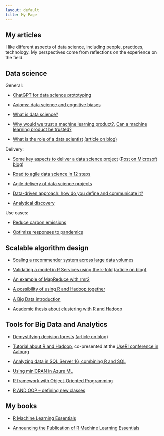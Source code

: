 ```yaml
---
layout: default
title: My Page
---
```


## My articles

I like different aspects of data science, including people, practices, technology. My perspectives come from reflections on the experience on the field.


## Data science



General:

- [ChatGPT for data science prototyping](./articles/dsdelivery/gpt3.md)

- [Axioms: data science and cognitive biases](./articles/dsgeneral/axioms.md)

- [What is data science?](./articles/dsgeneral/dsgeneral.md)

- [Why would we trust a machine learning product?](./articles/dsgeneral/mltrust.md), [Can a machine learning product be trusted?](https://blogs.msdn.microsoft.com/data_insights_global_practice/2018/11/13/can-a-machine-learning-product-be-trusted/) 

- [What is the role of a data scientist](https://blogs.msdn.microsoft.com/data_insights_global_practice/2017/02/23/what-is-the-role-of-a-data-scientist/) [(article on blog)](./articles/dsgeneral/dsrole.md)


Delivery:

- [Some key aspects to deliver a data science project](./articles/dsdelivery/dsdelivery.md) ([Post on Microsoft blog](https://blogs.msdn.microsoft.com/data_insights_global_practice/2018/09/04/1055/))

- [Road to agile data science in 12 steps](./articles/dsdelivery/agile-data-science.pdf)

- [Agile delivery of data science projects](./articles/dsdelivery/dsscrum.md)

- [Data-driven approach: how do you define and communicate it?](./articles/dsdelivery/dsapproaches.md)

- [Analytical discovery](./articles/dsdelivery/dsus_analytical_discovery.md)


Use cases:

- [Reduce carbon emissions](./articles/usecases/co2emissions.md)

- [Optimize responses to pandemics](./articles/usecases/pandemics.md)



## Scalable algorithm design

- [Scaling a recommender system across large data volumes](https://blogs.msdn.microsoft.com/data_insights_global_practice/2016/08/08/scaling-a-recommender-system-across-large-data-volumes/)

- [Validating a model in R Services using the k-fold](https://blogs.msdn.microsoft.com/data_insights_global_practice/2016/07/08/validating-a-model-in-r-services-using-the-k-fold-4/) [(article on blog)](./articles/techniques/kfold.md)

- [An example of MapReduce with rmr2](http://www.r-bloggers.com/an-example-of-mapreduce-with-rmr2/)

- [A possibility of using R and Hadoop together](http://www.r-bloggers.com/a-possibility-for-use-r-and-hadoop-together/)

- [A Big Data introduction](http://www.r-bloggers.com/a-big-data-introduction/)

- [Academic thesis about clustering with R and Hadoop](https://www.politesi.polimi.it/bitstream/10589/77983/1/tesi.pdf)



## Tools for Big Data and Analytics

- [Demystifying decision forests](https://blogs.msdn.microsoft.com/data_insights_global_practice/2017/08/11/demystifying-decision-forests/) [(article on blog)](./articles/techniques/forest/forest.md)

- [Tutorial about R and Hadoop](https://github.com/micheleusuelli/RHadoop-tutorial), co-presented at the [UseR! conference in Aalborg](https://user2015.math.aau.dk/index.html)

- [Analyzing data in SQL Server 16, combining R and SQL](https://blogs.msdn.microsoft.com/data_insights_global_practice/2016/08/01/analysing-data-in-sql-server-16-combining-r-and-sql/)

- [Using miniCRAN in Azure ML](http://www.r-bloggers.com/using-minicran-in-azure-ml/)

- [R framework with Object-Oriented Programming](http://www.r-bloggers.com/r-framework-with-object-oriented-programming/)

- [R AND OOP – defining new classes](http://www.r-bloggers.com/r-and-oop-defining-new-classes/)



## My books

- [R Machine Learning Essentials](http://www.r-bloggers.com/r-machine-learning-essentials/)

- [Announcing the Publication of R Machine Learning Essentials](http://www.r-bloggers.com/announcing-the-publication-of-r-machine-learning-essentials/)

